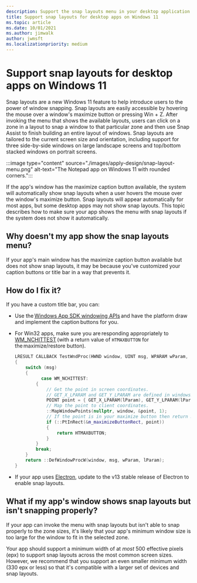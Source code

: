 ```yaml
---
description: Support the snap layouts menu in your desktop application.
title: Support snap layouts for desktop apps on Windows 11
ms.topic: article
ms.date: 10/01/2021
ms.author: jimwalk
author: jwmsft
ms.localizationpriority: medium
---
```


# Support snap layouts for desktop apps on Windows 11

Snap layouts are a new Windows 11 feature to help introduce users to the power of window snapping. Snap layouts are easily accessible by hovering the mouse over a window's maximize button or pressing Win + Z. After invoking the menu that shows the available layouts, users can click on a zone in a layout to snap a window to that particular zone and then use Snap Assist to finish building an entire layout of windows. Snap layouts are tailored to the current screen size and orientation, including support for three side-by-side windows on large landscape screens and top/bottom stacked windows on portrait screens.

:::image type="content" source="./images/apply-design/snap-layout-menu.png" alt-text="The Notepad app on Windows 11 with rounded corners.":::

If the app's window has the maximize caption button available, the system will automatically show snap layouts when a user hovers the mouse over the window's maximize button. Snap layouts will appear automatically for most apps, but some desktop apps may not show snap layouts. This topic describes how to make sure your app shows the menu with snap layouts if the system does not show it automatically.

## Why doesn't my app show the snap layouts menu?

If your app's main window has the maximize caption button available but does not show snap layouts, it may be because you've customized your caption buttons or title bar in a way that prevents it.

## How do I fix it?

If you have a custom title bar, you can:​

- Use the [Windows App SDK windowing APIs](../../windows-app-sdk/windowing/windowing-overview.md) and have the platform draw and implement the caption buttons for you​.
- For Win32 apps, make sure you are responding appropriately to [WM_NCHITTEST](/windows/win32/inputdev/wm-nchittest) (with a return value of `HTMAXBUTTON` for the maximize/restore button)​.

    ```cpp
    LRESULT CALLBACK TestWndProc(HWND window, UINT msg, WPARAM wParam, LPARAM lParam)
    {
        switch (msg)
        {
            case WM_NCHITTEST:
            {
                // Get the point in screen coordinates.
                // GET_X_LPARAM and GET_Y_LPARAM are defined in windowsx.h
                POINT point = { GET_X_LPARAM(lParam), GET_Y_LPARAM(lParam) };
                // Map the point to client coordinates.
                ::MapWindowPoints(nullptr, window, &point, 1);
                // If the point is in your maximize button then return HTMAXBUTTON
                if (::PtInRect(&m_maximizeButtonRect, point))
                {
                    return HTMAXBUTTON;
                }
            }
            break;
        }
        return ::DefWindowProcW(window, msg, wParam, lParam);
    }
    ```
- If your app uses [Electron](https://www.electronjs.org/), update to the v13 stable release of Electron to enable snap layouts.

## What if my app's window shows snap layouts but isn't snapping properly?  

If your app can invoke the menu with snap layouts but isn't able to snap properly to the zone sizes, it's likely that your app's minimum window size is too large for the window to fit in the selected zone.

Your app should support a minimum width of at *most* 500 effective pixels (epx) to support snap layouts across the most common screen sizes. However, we recommend that you support an even smaller minimum width (330 epx or less) so that it's compatible with a larger set of devices and snap layouts.
